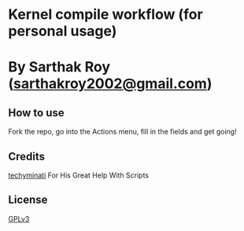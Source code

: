 # Kernel compile workflow (for personal usage)
# By Sarthak Roy (sarthakroy2002@gmail.com)

## How to use
 Fork the repo, go into the Actions menu, fill in the fields and get going!

## Credits

[techyminati](https://github.com/techyminati) For His Great Help With Scripts

## License
 [GPLv3](https://github.com/sarthakroy2002/kernel_automation_ci/blob/main/LICENSE)
